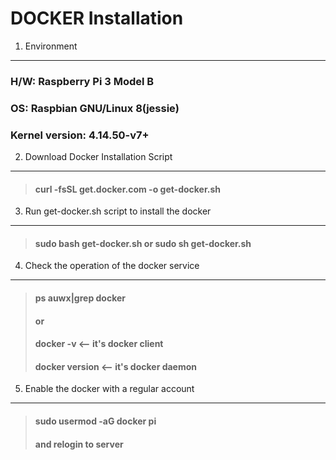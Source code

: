 DOCKER Installation
===================

1. Environment
--------------
### H/W: Raspberry Pi 3 Model B
### OS: Raspbian GNU/Linux 8(jessie)
### Kernel version: 4.14.50-v7+

2. Download Docker Installation Script
--------------------------------------
> #### curl -fsSL get.docker.com -o get-docker.sh

3. Run get-docker.sh script to install the docker
-------------------------------------------------
> #### sudo bash get-docker.sh or sudo sh get-docker.sh

4. Check the operation of the docker service
--------------------------------------------
>  #### ps auwx|grep docker
>  #### or
>  #### docker -v  <-- it's docker client 
>  #### docker version <-- it's docker daemon

5. Enable the docker with a regular account
-------------------------------------------
>  #### sudo usermod -aG docker pi
>  #### and relogin to server

